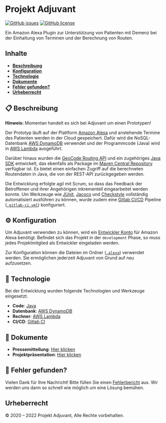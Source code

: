# Projekt Adjuvant

[![GitHub issues](https://img.shields.io/github/issues/projekt-adjuvant/adjuvant)](https://github.com/projekt-adjuvant/adjuvant/issues)
[![GitHub license](https://img.shields.io/github/license/projekt-adjuvant/adjuvant)](https://github.com/projekt-adjuvant/adjuvant)

Ein Amazon Alexa Plugin zur Unterstützung von Patienten mit Demenz bei der Einhaltung von Terminen und der Berechnung von Routen.

## Inhalte

- [**Beschreibung**](#-beschreibung)
- [**Konfiguration**](#-konfiguration)
- [**Technologie**](#-technologie)
- [**Dokumente**](#-dokumente)
- [**Fehler gefunden?**](#-fehler-gefunden)
- [**Urheberrecht**](#urheberrecht)

## 📋 Beschreibung

**Hinweis:** Momentan handelt es sich bei Adjuvant um einen Prototypen!

Der Prototyp läuft auf der Plattform [Amazon Alexa](https://developer.amazon.com/alexa) und anstehende Termine des Patienten werden in der Cloud gespeichert. Dafür wird die NoSQL-Datenbank [AWS DynamoDB](https://www.aws.com/dynamodb) verwendet und der Programmcode (Java) wird in [AWS Lambda](https://www.aws.com/lambda) ausgeführt.

Darüber hinaus wurden die [GeoCode Routing API](https://geocode.dev.stefan.zone/github) und ein zugehöriges [Java SDK](https://geocode.dev.stefan.zone/java/sdk) entwickelt, das ebenfalls als Package im [Maven Central Repository](https://search.maven.org/artifact/zone.stefan.dev/geocode/1.0.1/jar) verfügbar ist. Es bietet einen einfachen Zugriff auf die berechneten Routendaten in Java, die von der REST-API zurückgegeben werden.

Die Entwicklung erfolgte agil mit Scrum, so dass das Feedback der Betroffenen und ihrer Angehörigen inkrementell eingearbeitet werden konnte. Um Werkzeuge wie [JUnit](https://junit.org/), [Jacoco](https://www.jacoco.org/jacoco/) und [Checkstyle](https://checkstyle.org/) vollständig automatisiert ausführen zu können, wurde zudem eine [Gitlab CI/CD](https://docs.gitlab.com/ee/ci/) Pipeline ([`.gitlab-ci.yml`](../../blob/main/.gitlab-ci.yml)) konfiguriert.

## ⚙️ Konfiguration

Um Adjuvant verwenden zu können, wird ein [Entwickler Konto](https://developer.amazon.com/alexa/console/signin) für Amazon Alexa benötigt. Befindet sich das Projekt in der `development` Phase, so muss jedes Projektmitglied als Entwickler eingeladen werden.

Zur Konfiguration können die Dateien im Ordner ([`.alexa`](../../blob/main/.alexa)) verwendet werden. Sie ermöglichen jederzeit Adjuvant von Grund auf neu aufzusetzen.

## 🔨 Technologie

Bei der Entwicklung wurden folgende Technologien und Werkzeuge eingesetzt.

- **Code**: [Java](https://www.java.com)
- **Datenbank**: [AWS DynamoDB](https://www.aws.com/dynamodb)
- **Rechner**: [AWS Lambda](https://www.aws.com/lambda)
- **CI/CD**: [Gitlab CI](https://docs.gitlab.com/ee/ci/)

## 📃 Dokumente

- **Pressemitteilung**: [Hier klicken](https://files.stefan.zone/software-engineering/documents/press_release.pdf)
- **Projektpräsentation**: [Hier klicken](https://files.stefan.zone/software-engineering/documents/product_presentation.pdf)

## 👷‍ Fehler gefunden?

Vielen Dank für Ihre Nachricht! Bitte füllen Sie einen [Fehlerbericht](../../issues/new?assignees=&labels=&template=bug_report.yaml&title=) aus. Wir werden uns dann so schnell wie möglich um eine Lösung bemühen.

## Urheberrecht

&copy; 2020 – 2022 Projekt Adjuvant, Alle Rechte vorbehalten.

